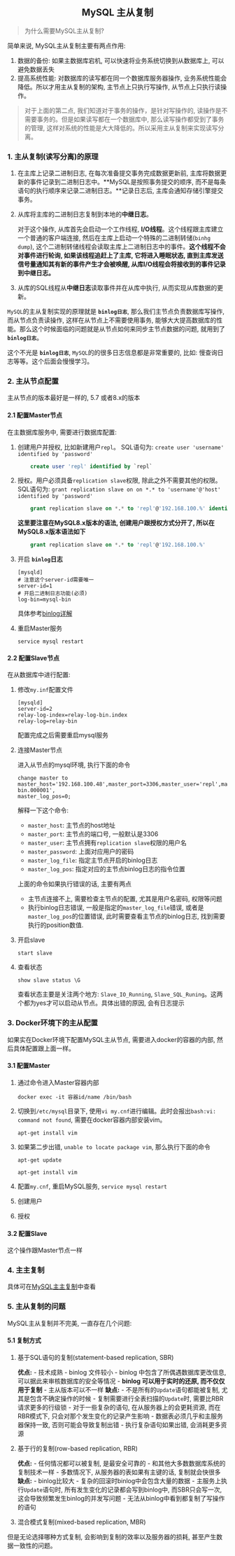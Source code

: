 ## <center>MySQL 主从复制</center>

> 为什么需要MySQL主从复制?

简单来说, MySQL主从复制主要有两点作用: 
1. 数据的备份: 如果主数据库宕机, 可以快速将业务系统切换到从数据库上, 可以避免数据丢失
2. 提高系统性能: 对数据库的读写都在同一个数据库服务器操作, 业务系统性能会降低。所以才用主从复制的架构, 主节点上只执行写操作, 从节点上只执行读操作。

> 对于上面的第二点, 我们知道对于事务的操作，是针对写操作的, 读操作是不需要事务的。但是如果读写都在一个数据库中, 那么读写操作都受到了事务的管理, 这样对系统的性能是大大降低的。所以采用主从复制来实现读写分离。

### 1. 主从复制(读写分离)的原理

1. 在主库上记录二进制日志, 在每次准备提交事务完成数据更新前, 主库将数据更新的事件记录到二进制日志中。**MySQL是按照事务提交的顺序, 而不是每条语句的执行顺序来记录二进制日志。**记录日志后, 主库会通知存储引擎提交事务。

2. 从库将主库的二进制日志复制到本地的**中继日志**。

    对于这个操作, 从库首先会启动一个工作线程, **I/O线程**。这个线程跟主库建立一个普通的客户端连接, 然后在主库上启动一个特殊的二进制转储(`binhg dump`), 这个二进制转储线程会读取主库上二进制日志中的事件。**这个线程不会对事件进行轮询, 如果该线程追赶上了主库, 它将进入睡眠状态, 直到主库发送信号量通知其有新的事件产生才会被唤醒, 从库I/O线程会将接收到的事件记录到中继日志。**

3. 从库的SQL线程从**中继日志**读取事件并在从库中执行, 从而实现从库数据的更新。

`MySQL`的主从复制实现的原理就是 **`binlog日志`**, 那么我们主节点负责数据库写操作,而从节点负责读操作, 这样在从节点上不需要使用事务, 能够大大提高数据库的性能。那么这个时候面临的问题就是从节点如何来同步主节点数据的问题, 就用到了 **`binlog日志`**。

这个不光是 **`binlog日志`**, `MySQL`的的很多日志信息都是非常重要的, 比如: 慢查询日志等等。这个后面会慢慢学习。

### 2. 主从节点配置

主从节点的版本最好是一样的, 5.7 或者8.x的版本

#### 2.1 配置Master节点

在主数据库服务中, 需要进行数据库配置:

1. 创建用户并授权, 比如新建用户`repl`。 SQL语句为: `create user 'username' identified by 'password'`

    ```sql
        create user 'repl' identified by `repl`
    ```

2. 授权。用户必须具备`replication slave`权限, 除此之外不需要其他的权限。SQL语句为: `grant replication slave on on *.* to 'username'@'host' identified by 'password'`

    ```sql
        grant replication slave on *.* to 'repl'@'192.168.100.%' identified by 'repl'
    ```

    **这里要注意在MySQL8.x版本的语法, 创建用户跟授权方式分开了, 所以在MySQL8.x版本语法如下**
    ```sql
        grant replication slave on *.* to 'repl'@'192.168.100.%' 
    ```

3. 开启 **`binlog`日志**

    ```shell
    [mysqld]
    # 注意这个server-id需要唯一
    server-id=1
    # 开启二进制日志功能(必须)
    log-bin=mysql-bin
    ```

     具体参考[binlog详解](MySQL_Binlog.md)

4. 重启Master服务

    ```shell
    service mysql restart
    ```

#### 2.2 配置Slave节点

在从数据库中进行配置:

1. 修改`my.inf`配置文件

    ```shell
    [mysqld]
    server-id=2
    relay-log-index=relay-log-bin.index
    relay-log=relay-bin
    ```

    配置完成之后需要重启mysql服务

2. 连接Master节点

    进入从节点的mysql环境, 执行下面的命令

    ```shell
    change master to master_host='192.168.100.48',master_port=3306,master_user='repl',master_password='repl',master_log_file='master-bin.000001',
    master_log_pos=0;
    ```
    解释一下这个命令: 

    - `master_host`: 主节点的host地址
    - `master_port`: 主节点的端口号, 一般默认是3306
    - `master_user`: 主节点拥有`replication slave`权限的用户名
    - `master_password`: 上面对应用户的密码
    - `master_log_file`: 指定主节点开启的binlog日志
    - `master_log_pos`: 指定对应的主节点binlog日志的指令位置

    上面的命令如果执行错误的话, 主要有两点

    - 主节点连接不上, 需要检查主节点的配置, 尤其是用户名密码, 权限等问题
    - 执行binlog日志错误, 一般是指定的`master_log_file`错误, 或者是`master_log_pos`的位置错误, 此时需要查看主节点的binlog日志, 找到需要执行的position数值.

3. 开启slave

    ```shell
    start slave
    ```

4. 查看状态

    ```shell
    show slave status \G
    ```

    查看状态主要是关注两个地方: `Slave_IO_Running`, `Slave_SQL_Runing`。这两个都为yes才可以启动从节点。具体出错的原因, 会有日志提示

### 3. Docker环境下的主从配置

如果实在Docker环境下配置MySQL主从节点, 需要进入docker的容器的内部, 然后具体配置跟上面一样。

#### 3.1 配置Master

1. 通过命令进入Master容器内部 

    ```shell
    docker exec -it 容器id/name /bin/bash
    ```
2. 切换到`/etc/mysql`目录下, 使用`vi my.cnf`进行编辑。此时会报出`bash:vi: command not found`, 需要在docker容器内部安装vim。

    ```shell
    apt-get install vim
    ```
3. 如果第二步出错, `unable to locate package vim`, 那么执行下面的命令

    ```shell
    apt-get update

    apt-get install vim
    ```

4. 配置`my.cnf`, 重启MySQL服务, `service mysql restart`

5. 创建用户

6. 授权

#### 3.2 配置Slave

这个操作跟Master节点一样

### 4. 主主复制

具体可在[MySQL主主复制](MySQL_Master&Master.md)中查看

### 5. 主从复制的问题

MySQL主从复制并不完美, 一直存在几个问题:

#### 5.1 复制方式 

1. 基于SQL语句的复制(statement-based replication, SBR)

    **优点:**
        - 技术成熟
        - binlog 文件较小
        - binlog 中包含了所偶遇数据库更改信息, 可以据此来审核数据库的安全等情况
        - **binlog 可以用于实时的还原, 而不仅仅用于复制**
        - 主从版本可以不一样
    **缺点:**
        - 不是所有的`Update`语句都能被复制, 尤其是包含不确定操作的时候
        - 复制需要进行全表扫描的`Update`时, 需要比RBR请求更多的行级锁
        - 对于一些复杂的语句, 在从服务器上的会更耗资源, 而在RBR模式下, 只会对那个发生变化的记录产生影响
        - 数据表必须几乎和主服务器保持一致, 否则可能会导致复制出错
        - 执行复杂语句如果出错, 会消耗更多资源


2. 基于行的复制(row-based replication, RBR)

    **优点:**
        - 任何情况都可以被复制, 是最安全可靠的
        - 和其他大多数数据库系统的复制技术一样
        - 多数情况下, 从服务器的表如果有主键的话, 复制就会快很多
    **缺点:**
        - binlog比较大
        - 复杂的回滚时binlog中会包含大量的数据
        - 主服务上执行`Update`语句时, 所有发生变化的记录都会写到binlog中, 而SBR只会写一次, 这会导致频繁发生binlog的并发写问题
        - 无法从binlog中看到都复制了写操作的语句
3. 混合模式复制(mixed-based replication, MBR)

但是无论选择哪种方式复制, 会影响到复制的效率以及服务器的损耗, 甚至产生数据一致性的问题。